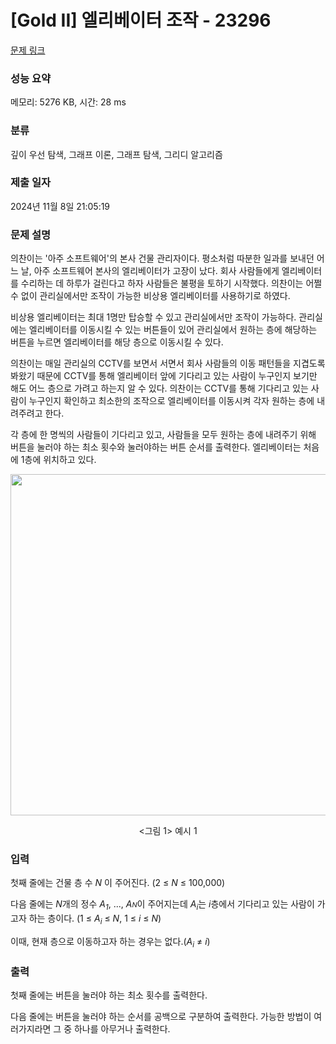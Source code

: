 # [Gold II] 엘리베이터 조작 - 23296 

[문제 링크](https://www.acmicpc.net/problem/23296) 

### 성능 요약

메모리: 5276 KB, 시간: 28 ms

### 분류

깊이 우선 탐색, 그래프 이론, 그래프 탐색, 그리디 알고리즘

### 제출 일자

2024년 11월 8일 21:05:19

### 문제 설명

<p>의찬이는 '아주 소프트웨어'의 본사 건물 관리자이다. 평소처럼 따분한 일과를 보내던 어느 날, 아주 소프트웨어 본사의 엘리베이터가 고장이 났다. 회사 사람들에게 엘리베이터를 수리하는 데 하루가 걸린다고 하자 사람들은 불평을 토하기 시작했다. 의찬이는 어쩔 수 없이 관리실에서만 조작이 가능한 비상용 엘리베이터를 사용하기로 하였다.</p>

<p>비상용 엘리베이터는 최대 1명만 탑승할 수 있고 관리실에서만 조작이 가능하다. 관리실에는 엘리베이터를 이동시킬 수 있는 버튼들이 있어 관리실에서 원하는 층에 해당하는 버튼을 누르면 엘리베이터를 해당 층으로 이동시킬 수 있다.</p>

<p>의찬이는 매일 관리실의 CCTV를 보면서 서면서 회사 사람들의 이동 패턴들을 지겹도록 봐왔기 때문에 CCTV를 통해 엘리베이터 앞에 기다리고 있는 사람이 누구인지 보기만 해도 어느 층으로 가려고 하는지 알 수 있다. 의찬이는 CCTV를 통해 기다리고 있는 사람이 누구인지 확인하고 최소한의 조작으로 엘리베이터를 이동시켜 각자 원하는 층에 내려주려고 한다.</p>

<p>각 층에 한 명씩의 사람들이 기다리고 있고, 사람들을 모두 원하는 층에 내려주기 위해 버튼을 눌러야 하는 최소 횟수와 눌러야하는 버튼 순서를 출력한다. 엘리베이터는 처음에 1층에 위치하고 있다.</p>

<p style="text-align: center;"><img alt="" src="https://upload.acmicpc.net/555f5a1c-5e19-4dfa-8ea2-06e48b0e7fce/-/preview/" style="height: 546px; width: 700px;"></p>

<p style="text-align: center;"><그림 1> 예시 1</p>

### 입력 

 <p>첫째 줄에는 건물 층 수 <i>N </i>이 주어진다. (2 ≤ <i>N</i> ≤ 100,000)</p>

<p>다음 줄에는 <i>N</i>개의 정수 <em>A<sub>1</sub></em>, ..., <em>A<span style="font-size: 10.8333px;">N</span></em>이 주어지는데 <em>A<sub>i</sub></em>는 <em>i</em>층에서 기다리고 있는 사람이 가고자 하는 층이다. (1 ≤ <em>A<sub>i</sub></em> ≤ <em>N</em>, 1 ≤ <em>i</em> ≤ <i>N</i>)</p>

<p>이때, 현재 층으로 이동하고자 하는 경우는 없다.(<em>A<sub>i</sub></em> ≠ <em>i</em>)</p>

### 출력 

 <p>첫째 줄에는 버튼을 눌러야 하는 최소 횟수를 출력한다.</p>

<p>다음 줄에는 버튼을 눌러야 하는 순서를 공백으로 구분하여 출력한다. 가능한 방법이 여러가지라면 그 중 하나를 아무거나 출력한다.</p>

